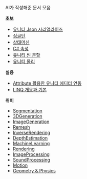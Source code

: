 ﻿AI가 작성해준 문서 모음

**초보**
- [유니티 Json 시리얼라이즈](1/유니티%20Json%20시리얼라이즈%20fbfec07019fc4eb8bbc964cd4d8e04ce)
- [싱글턴](1/싱글턴%20570bec3480b14d6a86fa1a636b17ac98)
- [상태머신](1/상태머신%20f5b2d0584ce64d78ba1f408c379e23fe)
- [C# 속성](1/C#%20속성%200edae08082bb49fba379a84e3b7789f0)
- [유니티 씬 분할](1/유니티%20씬%20분할%20efdeb390855847a78271958ff7851a7e)
- [유니티 물리](1/유니티%20물리%20b3dc98f7b7f2449091bbf48959ec19af)

**실용**
- [Attribute 활용한 유니티 에디터 연동](2/Attribute%20활용한%20유니티%20에디터%20연동%20c446252096f143d28374bad427540fd4)
- [LINQ 개요과 기본](2/LINQ%20개요과%20기본%20ffc8f69c81de422e9360a0a831067593)

**취미**
- [Segmentation](Segmentation)
- [3DGeneration](3DGeneration)
- [ImageGeneration](ImageGeneration)
- [Remesh](Remesh)
- [InverseRendering](InverseRendering)
- [DepthEstimation](DepthEstimation)
- [MachineLearning](MachineLearning)
- [Rendering](Rendering)
- [ImageProcessing](ImageProcessing)
- [SoundProcessing](SoundProcessing)
- [Motion](Motion)
- [Geometry & Physics](Geometry%20&%20Physics)
